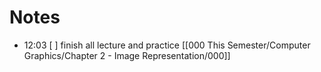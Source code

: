 # Notes


- 12:03 [ ] finish all lecture and practice [[000 This Semester/Computer Graphics/Chapter 2 - Image Representation/000]]